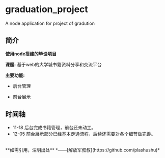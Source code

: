 # graduation_project
A node application for project of gradution

## 简介

**使用node搭建的毕设项目**

**课题:** 基于web的大学城书籍资料分享和交流平台

**主要功能:**

* 后台管理

* 前台展示

## 时间轴

* 11-18 后台完成书籍管理，前台还未动工。
* 12-05 前台展示部分已经基本走通流程，后续还需要对各个细节做完善。

<br/>
**如需引用，注明出处** *——[解放军叔叔](https://github.com/plashushu)*


